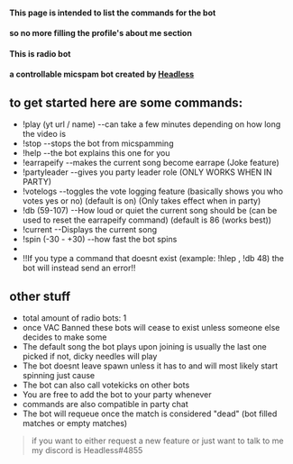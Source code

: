#### This page is intended to list the commands for the bot
#### so no more filling the profile's about me section

#### This is radio bot
#### a controllable micspam bot created by [Headless](https://steamcommunity.com/id/HeadlessHorselessHorseman/)

## to get started here are some commands:
- !play (yt url / name)  --can take a few minutes depending on how long the video is
- !stop                         --stops the bot from micspamming
- !help                         --the bot explains this one for you
- !earrapeify                --makes the current song become earrape (Joke feature)
- !partyleader               --gives you party leader role (ONLY WORKS WHEN IN PARTY)
- !votelogs                  --toggles the vote logging feature (basically shows you who votes yes or no) (default is on) (Only takes effect when in party)
- !db (59-107)               --How loud or quiet the current song should be (can be used to reset the earrapeify command) (default is 86 (works best))
- !current                   --Displays the current song
- !spin (-30 - +30)          --how fast the bot spins
-
- !!If you type a command that doesnt exist (example: !hlep , !db 48) the bot will instead send an error!!

## other stuff
- total amount of radio bots: 1
- once VAC Banned these bots will cease to exist unless someone else decides to make some
- The default song the bot plays upon joining is usually the last one picked if not, dicky needles will play
- The bot doesnt leave spawn unless it has to and will most likely start spinning just cause
- The bot can also call votekicks on other bots
- You are free to add the bot to your party whenever
- commands are also compatible in party chat
- The bot will requeue once the match is considered "dead" (bot filled matches or empty matches)

> if you want to either request a new feature or just want to talk to me my discord is Headless#4855
